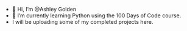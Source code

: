 - 👋 Hi, I’m @Ashley Golden
- 🌱 I’m currently learning Python using the 100 Days of Code course.
- I will be uploading some of my completed projects here.

<!---
AshleyGolden1993/AshleyGolden1993 is a ✨ special ✨ repository because its `README.md` (this file) appears on your GitHub profile.
You can click the Preview link to take a look at your changes.
--->
